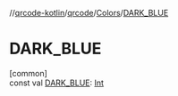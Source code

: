 //[qrcode-kotlin](../../../index.md)/[qrcode](../index.md)/[Colors](index.md)/[DARK_BLUE](-d-a-r-k_-b-l-u-e.md)

# DARK_BLUE

[common]\
const val [DARK_BLUE](-d-a-r-k_-b-l-u-e.md): [Int](https://kotlinlang.org/api/latest/jvm/stdlib/kotlin/-int/index.html)
